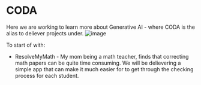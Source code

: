 # CODA

Here we are working to learn more about Generative AI - where CODA is the alias to deliever projects under.
![image](https://github.com/ShubhamSharan/CODA/assets/32628481/88863bfc-f0c9-4959-8870-0caa792e5ec6)

To start of with:
- ResolveMyMath - My mom being a math teacher, finds that correcting math papers can be quite time consuming. We will be delievering a simple app that can make it much easier for to get through the checking process for each student.

